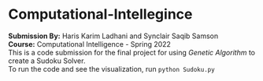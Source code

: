 # Computational-Intellegince
**Submission By:** Haris Karim Ladhani and Synclair Saqib Samson \
**Course:** Computational Intelligence - Spring 2022 \
This is a code submission for the final project for using *Genetic Algorithm* to create a Sudoku Solver. \
To run the code and see the visualization, run `python Sudoku.py`